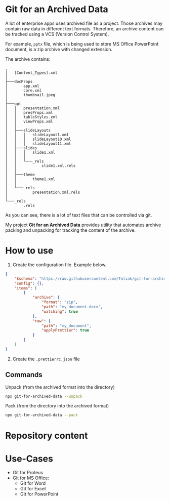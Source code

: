 # Git for an Archived Data

A lot of enterprise apps uses archived file as a project.
Those archives may contain raw data in different text formats.
Therefore, an archive content can be tracked using a VCS (Version Control System).

For example, `pptx` file, which is being used to store MS Office PowerPoint document,
is a zip archive with changed extension.

The archive contains:

```
.
│   [Content_Types].xml
│
├───docProps
│       app.xml
│       core.xml
│       thumbnail.jpeg
│
├───ppt
│   │   presentation.xml
│   │   presProps.xml
│   │   tableStyles.xml
│   │   viewProps.xml
│   │
│   ├───slideLayouts
│   │   │   slideLayout1.xml
│   │   │   slideLayout10.xml
│   │   │   slideLayout11.xml
│   ├───slides
│   │   │   slide1.xml
│   │   │
│   │   └───_rels
│   │           slide1.xml.rels
│   │
│   ├───theme
│   │       theme1.xml
│   │
│   └───_rels
│           presentation.xml.rels
│
└───_rels
        .rels
```

As you can see, there is a lot of text files that can be controlled via git.

My project **Git for an Archived Data** provides utility
that automates archive packing and unpacking for
tracking the content of the archive.

# How to use

1. Create the configuration file. Example below.

```json
{
    "$schema": "https://raw.githubusercontent.com/Toliak/git-for-archived-data/develop/git-for-archived-data.schema.json",
    "config": {},
    "items": [
        {
            "archive": {
                "format": "zip",
                "path": "my_document.docx",
                "watching": true
            },
            "raw": {
                "path": "my_document",
                "applyPrettier": true
            }
        }
    ]
}
```

2. Create the `.prettierrc.json` file

## Commands

Unpack (from the archived format into the directory)

```bash
npx git-for-archived-data --unpack
```

Pack (from the directory into the archived format)

```bash
npx git-for-archived-data --pack
```

# Repository content

# Use-Cases

-   Git for Proteus
-   Git for MS Office:
    -   Git for Word
    -   Git for Excel
    -   Git for PowerPoint

